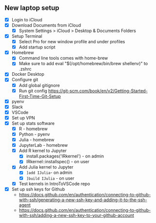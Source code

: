 
## New laptop setup

- [x] Login to iCloud
- [x] Download Documents from iCloud
    - [x] System Settings > iCloud > Desktop & Documents Folders
- [x] Setup Terminal
    - [x] Select Pro for new window profile and under profiles
    - [x] Add startup script
- [x] Homebrew
    - [x] Command line tools comes with home-brew
    - [x] Make sure to add eval "$(/opt/homebrew/bin/brew shellenv)" to .zshrc
- [x] Docker Desktop
- [x] Configure git
    - [x] Add global gitignore
    - [x] Run git config https://git-scm.com/book/en/v2/Getting-Started-First-Time-Git-Setup
- [x] pyenv
- [x] Slack
- [x] VSCode
- [x] Set up VPN
- [x] Set up stats software 
    - [x] R - homebrew
    - [x] Python - pyenv
    - [x] Julia - homebrew
    - [x] JupyterLab - homebrew
    - [x] Add R kernel to Jupyter
        - [x] install.packages('IRkernel') - on admin
        - [x] IRkernel::installspec() - on user
    - [x] Add Julia kernel to Jupyter
        - [x] `]add IJulia`- on admin
        - [x] `]build IJulia` - on user
    - [x] Test kernels in IntroToVSCode repo
- [x] Set up ssh keys for Github
    - https://docs.github.com/en/authentication/connecting-to-github-with-ssh/generating-a-new-ssh-key-and-adding-it-to-the-ssh-agent
    - https://docs.github.com/en/authentication/connecting-to-github-with-ssh/adding-a-new-ssh-key-to-your-github-account
